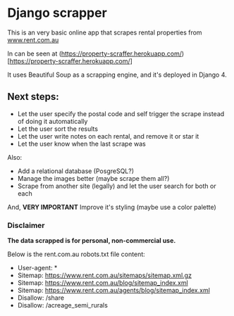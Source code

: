 # Django scrapper

This is an very basic online app that scrapes rental properties from www.rent.com.au

In can be seen at (https://property-scraffer.herokuapp.com/)[https://property-scraffer.herokuapp.com/]

It uses Beautiful Soup as a scrapping engine, and it's deployed in Django 4.


## Next steps:
- Let the user specify the postal code and self trigger the scrape instead of doing it automatically
- Let the user sort the results
- Let the user write notes on each rental, and remove it or star it
- Let the user know when the last scrape was

Also:
- Add a relational database (PosgreSQL?)
- Manage the images better (maybe scrape them all?)
- Scrape from another site (legally) and let the user search for both or each

And, **VERY IMPORTANT**
Improve it's styling (maybe use a color palette)


### Disclaimer
**The data scrapped is for personal, non-commercial use.**

Below is the rent.com.au robots.txt file content:
- User-agent: *
- Sitemap: https://www.rent.com.au/sitemaps/sitemap.xml.gz
- Sitemap: https://www.rent.com.au/blog/sitemap_index.xml
- Sitemap: https://www.rent.com.au/agents/blog/sitemap_index.xml
- Disallow: /share
- Disallow: /acreage_semi_rurals


